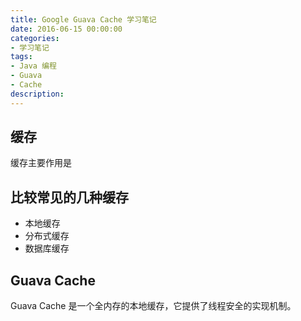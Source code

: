 ```yaml
---
title: Google Guava Cache 学习笔记
date: 2016-06-15 00:00:00
categories:
- 学习笔记
tags: 
- Java 编程
- Guava
- Cache
description: 
---
```

## 缓存
缓存主要作用是

## 比较常见的几种缓存
- 本地缓存
- 分布式缓存
- 数据库缓存

## Guava Cache
Guava Cache 是一个全内存的本地缓存，它提供了线程安全的实现机制。
